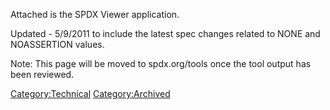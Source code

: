 Attached is the SPDX Viewer application.

Updated - 5/9/2011 to include the latest spec changes related to NONE
and NOASSERTION values.

Note: This page will be moved to spdx.org/tools once the tool output has
been reviewed.

[Category:Technical](Category:Technical "wikilink")
[Category:Archived](Category:Archived "wikilink")

